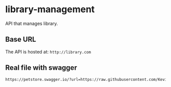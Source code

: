# library-management
API that manages library.

## Base URL

The API is hosted at: `http://library.com`

## Real file with swagger

```sh 
https://petstore.swagger.io/?url=https://raw.githubusercontent.com/KevinDonovan2/library-management/main/docs/api.yml
